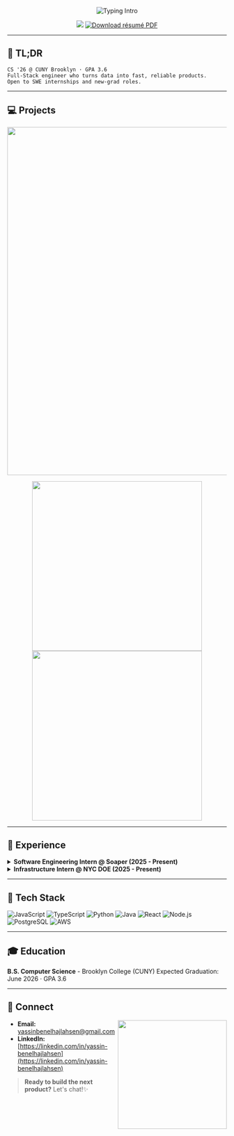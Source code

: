 <!-- Banner & Intro -->

<p align="center">
  <img src="https://readme-typing-svg.herokuapp.com?duration=2000&pause=1500&center=true&size=28&lines=Hi%2C+I'm+Yassin+%F0%9F%91%8B;Full-Stack+SWE+%7C+CS+’26;" alt="Typing Intro"/>
</p>

<p align="center">
  <a href="https://linkedin.com/in/yassin-benelhajlahsen"><img src="https://img.shields.io/badge/LinkedIn-0077B5?style=for-the-badge&logo=linkedin&logoColor=white"/></a>
<a href="https://raw.githubusercontent.com/yassinbenelhajlahsen/yassinbenelhajlahsen/main/Yassin_Benelhajlahsen_SWE_Resume.pdf">
  <img src="https://img.shields.io/badge/Resume-PDF-0077B5?style=for-the-badge&logo=adobeacrobatreader&logoColor=white" alt="Download résumé PDF"/>
</a>
</p>

---

## 📜 TL;DR

```text
CS '26 @ CUNY Brooklyn · GPA 3.6
Full‑Stack engineer who turns data into fast, reliable products.
Open to SWE internships and new‑grad roles.
```

---

## 💻 Projects
<!-- Scorva: full-width-style -->
<p align="center">
  <a href="https://github.com/yassinbenelhajlahsen/Scorva">
    <img src="https://github-readme-stats.vercel.app/api/pin/?username=yassinbenelhajlahsen&repo=Scorva&theme=github_dark&border_radius=12&v=4" width="800" />
  </a>
</p>

<!-- Sirat and StatTracker: side-by-side, equal width -->
<p align="center">
  <a href="https://github.com/yassinbenelhajlahsen/Sirat">
    <img src="https://github-readme-stats.vercel.app/api/pin/?username=yassinbenelhajlahsen&repo=Sirat&theme=github_dark&border_radius=12&v=1" width="390" />
  </a>
  <a href="https://github.com/yassinbenelhajlahsen/StatTracker">
    <img src="https://github-readme-stats.vercel.app/api/pin/?username=yassinbenelhajlahsen&repo=StatTracker&theme=github_dark&border_radius=12&v=4" width="390" />
  </a>
</p>




---

## 💼 Experience

<details>
<summary><strong>Software Engineering Intern @ Soaper (2025 - Present)</strong></summary>

* Built features with React, FastAPI, and PostgreSQL
* Cut latency 25% after tuning APIs and memoizing renders
* Added CI with GitHub Actions; reduced production bugs 40%

</details>

<details>
<summary><strong>Infrastructure Intern @ NYC DOE (2025 - Present)</strong></summary>

* Automated server rollout across 50+ nodes using PowerShell
* Achieved 95% first‑time resolution for tickets
* Built Excel macro that lifted inventory efficiency 20%

</details>

---

## 🧰 Tech Stack

![JavaScript](https://img.shields.io/badge/-JavaScript-F7DF1E?logo=javascript\&logoColor=black\&style=flat)
![TypeScript](https://img.shields.io/badge/-TypeScript-3178C6?logo=typescript\&logoColor=white\&style=flat)
![Python](https://img.shields.io/badge/-Python-3776AB?logo=python\&logoColor=white\&style=flat)
![Java](https://img.shields.io/badge/-Java-007396?logo=java\&logoColor=white\&style=flat)
![React](https://img.shields.io/badge/-React-20232A?logo=react\&logoColor=61DAFB\&style=flat)
![Node.js](https://img.shields.io/badge/-Node.js-339933?logo=node.js\&logoColor=white\&style=flat)
![PostgreSQL](https://img.shields.io/badge/-PostgreSQL-4169E1?logo=postgresql\&logoColor=white\&style=flat)
![AWS](https://img.shields.io/badge/-AWS-232F3E?logo=amazon-aws\&logoColor=white\&style=flat)

---

## 🎓 Education

**B.S. Computer Science** - Brooklyn College (CUNY)
Expected Graduation: June 2026 · GPA 3.6

---

## 🤝 Connect

<img align="right" src="https://raw.githubusercontent.com/yassinbenelhajlahsen/yassinbenelhajlahsen/main/assets/coding.gif" width="250"/>

* **Email:** [yassinbenelhajlahsen@gmail.com](mailto:yassinbenelhajlahsen@gmail.com)
* **LinkedIn:** [https://linkedin.com/in/yassin-benelhajlahsen](https://linkedin.com/in/yassin-benelhajlahsen)

> **Ready to build the next product?** Let's chat!✨
